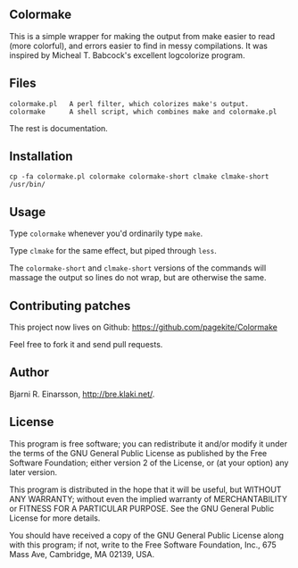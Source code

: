 Colormake
---------

This is a simple wrapper for making the output from make easier to read
(more colorful), and errors easier to find in messy compilations.  It was
inspired by Micheal T. Babcock's excellent logcolorize program.


Files
-----

    colormake.pl   A perl filter, which colorizes make's output.
    colormake      A shell script, which combines make and colormake.pl

The rest is documentation.


Installation
------------

    cp -fa colormake.pl colormake colormake-short clmake clmake-short /usr/bin/


Usage
-----

Type `colormake` whenever you'd ordinarily type `make`.

Type `clmake` for the same effect, but piped through `less`.

The `colormake-short` and `clmake-short` versions of the commands will
massage the output so lines do not wrap, but are otherwise the same.


Contributing patches
--------------------

This project now lives on Github: <https://github.com/pagekite/Colormake>

Feel free to fork it and send pull requests.


Author
------

Bjarni R. Einarsson, <http://bre.klaki.net/>.


License
-------

This program is free software; you can redistribute it and/or modify
it under the terms of the GNU General Public License as published by
the Free Software Foundation; either version 2 of the License, or
(at your option) any later version.

This program is distributed in the hope that it will be useful,
but WITHOUT ANY WARRANTY; without even the implied warranty of
MERCHANTABILITY or FITNESS FOR A PARTICULAR PURPOSE.  See the
GNU General Public License for more details.

You should have received a copy of the GNU General Public License
along with this program; if not, write to the Free Software
Foundation, Inc., 675 Mass Ave, Cambridge, MA 02139, USA.
